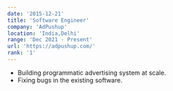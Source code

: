 ```yaml
---
date: '2015-12-21'
title: 'Software Engineer'
company: 'AdPushup'
location: 'India,Delhi'
range: 'Dec 2021 - Present'
url: 'https://adpushup.com/'
rank: '1'
---
```


- Building programmatic advertising system at scale.
- Fixing bugs in the existing software.
